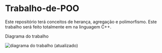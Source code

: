 # Trabalho-de-POO
Este repositório terá conceitos de herança, agregação e polimorfismo. Este trabalho será feito totalmente em na linguagem C++.

Diagrama do trabalho


![diagrama do trabalho (atualizado)](https://user-images.githubusercontent.com/83433694/207588483-41c38361-7e2c-494f-8bda-45654cd7bcde.jpg)
